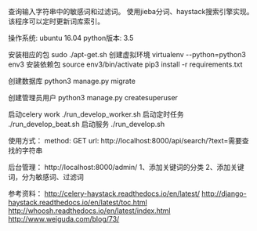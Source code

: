 查询输入字符串中的敏感词和过滤词。
使用jieba分词、haystack搜索引擎实现。
该程序可以定时更新词库索引。

操作系统: ubuntu 16.04
python版本: 3.5

安装相应的包
sudo ./apt-get.sh
创建虚拟环境
virtualenv --python=python3 env3
安装依赖包
source env3/bin/activate
pip3 install -r requirements.txt

创建数据库
python3 manage.py migrate

创建管理员用户
python3 manage.py createsuperuser

启动celery work
./run_develop_worker.sh
启动定时任务
./run_develop_beat.sh
启动服务
./run_develop.sh

使用方式：
method: GET
url: http://localhost:8000/api/search/?text=需要查找的字符串

后台管理：
http://localhost:8000/admin/
1、添加关键词的分类
2、添加关键词，分为敏感词、过滤词


参考资料：
http://celery-haystack.readthedocs.io/en/latest/
http://django-haystack.readthedocs.io/en/latest/toc.html
http://whoosh.readthedocs.io/en/latest/index.html
http://www.weiguda.com/blog/73/
